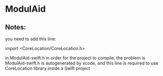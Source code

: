 # ModulAid

## Notes:
you need to add this line:

import <CoreLocation/CoreLocation.h>

in ModulAid-swift.h in order for the project to compile,
the problem is ModulAid-swift.h is autogenerated by xcode, and this line is required to use CoreLocation library inside a Swift project
